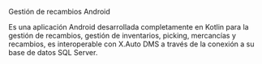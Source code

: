 Gestión de recambios Android

Es una aplicación Android desarrollada completamente en Kotlin para la gestión de recambios, gestión de inventarios, picking, mercancías y recambios, es interoperable con X.Auto DMS a través de la conexión a su base de datos SQL Server.

